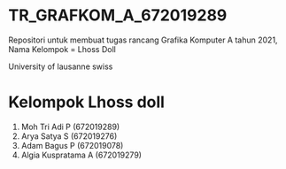 # TR_GRAFKOM_A_672019289
Repositori untuk membuat tugas rancang Grafika Komputer A tahun 2021, Nama Kelompok = Lhoss Doll

University of lausanne swiss

# Kelompok Lhoss doll
1. Moh Tri Adi P (672019289)
2. Arya Satya S (672019276)
3. Adam Bagus P (672019078)
4. Algia Kuspratama A (672019279)
